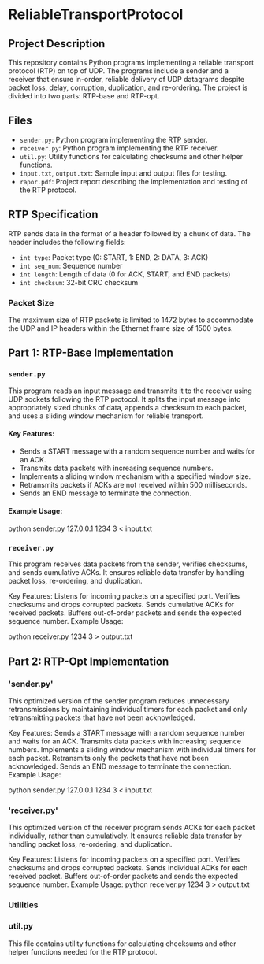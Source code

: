 ﻿# ReliableTransportProtocol
## Project Description
This repository contains Python programs implementing a reliable transport protocol (RTP) on top of UDP. The programs include a sender and a receiver that ensure in-order, reliable delivery of UDP datagrams despite packet loss, delay, corruption, duplication, and re-ordering. The project is divided into two parts: RTP-base and RTP-opt.

## Files
- `sender.py`: Python program implementing the RTP sender.
- `receiver.py`: Python program implementing the RTP receiver.
- `util.py`: Utility functions for calculating checksums and other helper functions.
- `input.txt`, `output.txt`: Sample input and output files for testing.
- `rapor.pdf`: Project report describing the implementation and testing of the RTP protocol.

## RTP Specification
RTP sends data in the format of a header followed by a chunk of data. The header includes the following fields:
- `int type`: Packet type (0: START, 1: END, 2: DATA, 3: ACK)
- `int seq_num`: Sequence number
- `int length`: Length of data (0 for ACK, START, and END packets)
- `int checksum`: 32-bit CRC checksum

### Packet Size
The maximum size of RTP packets is limited to 1472 bytes to accommodate the UDP and IP headers within the Ethernet frame size of 1500 bytes.

## Part 1: RTP-Base Implementation

### `sender.py`
This program reads an input message and transmits it to the receiver using UDP sockets following the RTP protocol. It splits the input message into appropriately sized chunks of data, appends a checksum to each packet, and uses a sliding window mechanism for reliable transport.

#### Key Features:
- Sends a START message with a random sequence number and waits for an ACK.
- Transmits data packets with increasing sequence numbers.
- Implements a sliding window mechanism with a specified window size.
- Retransmits packets if ACKs are not received within 500 milliseconds.
- Sends an END message to terminate the connection.

#### Example Usage:

python sender.py 127.0.0.1 1234 3 < input.txt

### `receiver.py`
This program receives data packets from the sender, verifies checksums, and sends cumulative ACKs. It ensures reliable data transfer by handling packet loss, re-ordering, and duplication.

Key Features:
Listens for incoming packets on a specified port.
Verifies checksums and drops corrupted packets.
Sends cumulative ACKs for received packets.
Buffers out-of-order packets and sends the expected sequence number.
Example Usage:

python receiver.py 1234 3 > output.txt

## Part 2: RTP-Opt Implementation
### 'sender.py'
This optimized version of the sender program reduces unnecessary retransmissions by maintaining individual timers for each packet and only retransmitting packets that have not been acknowledged.

Key Features:
Sends a START message with a random sequence number and waits for an ACK.
Transmits data packets with increasing sequence numbers.
Implements a sliding window mechanism with individual timers for each packet.
Retransmits only the packets that have not been acknowledged.
Sends an END message to terminate the connection.
Example Usage:

python sender.py 127.0.0.1 1234 3 < input.txt
### 'receiver.py'
This optimized version of the receiver program sends ACKs for each packet individually, rather than cumulatively. It ensures reliable data transfer by handling packet loss, re-ordering, and duplication.

Key Features:
Listens for incoming packets on a specified port.
Verifies checksums and drops corrupted packets.
Sends individual ACKs for each received packet.
Buffers out-of-order packets and sends the expected sequence number.
Example Usage:
python receiver.py 1234 3 > output.txt
### Utilities
### util.py
This file contains utility functions for calculating checksums and other helper functions needed for the RTP protocol.
